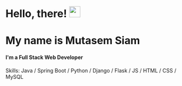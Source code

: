 # Hello, there! <img src="https://raw.githubusercontent.com/MartinHeinz/MartinHeinz/master/wave.gif" width="30px">
# My name is Mutasem Siam
#### I'm a Full Stack Web Developer

Skills: Java / Spring Boot / Python / Django / Flask / JS / HTML / CSS / MySQL
<!--
**mutasemsiam/mutasemsiam** is a ✨ _special_ ✨ repository because its `README.md` (this file) appears on your GitHub profile.

Here are some ideas to get you started:

- 🔭 I’m currently working on ...
- 🌱 I’m currently learning ...
- 👯 I’m looking to collaborate on ...
- 🤔 I’m looking for help with ...
- 💬 Ask me about ...
- 📫 How to reach me: ...
- 😄 Pronouns: ...
- ⚡ Fun fact: ...
-->
